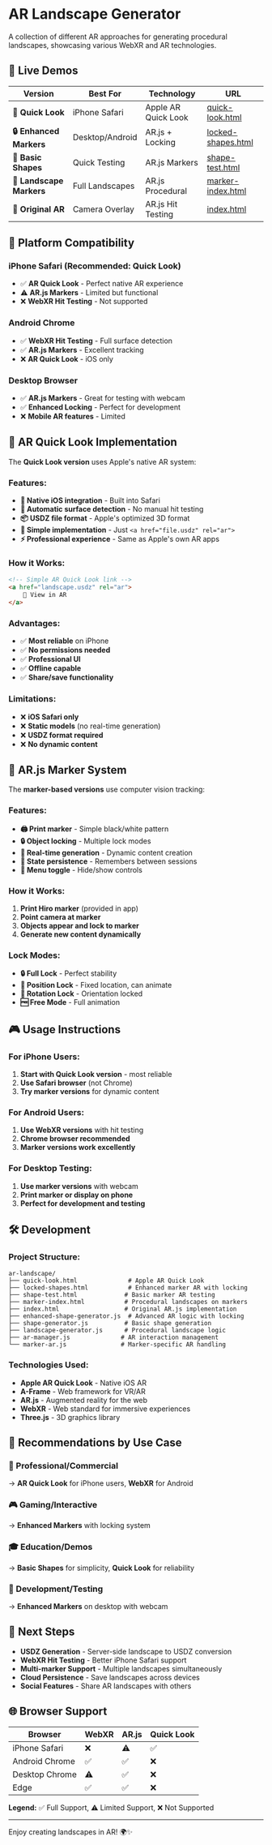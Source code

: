 # AR Landscape Generator

A collection of different AR approaches for generating procedural landscapes, showcasing various WebXR and AR technologies.

## 🚀 Live Demos

| Version | Best For | Technology | URL |
|---------|----------|------------|-----|
| **🍎 Quick Look** | iPhone Safari | Apple AR Quick Look | [quick-look.html](https://jonymorse.github.io/ar-landscape/quick-look.html) |
| **🔒 Enhanced Markers** | Desktop/Android | AR.js + Locking | [locked-shapes.html](https://jonymorse.github.io/ar-landscape/locked-shapes.html) |
| **🎲 Basic Shapes** | Quick Testing | AR.js Markers | [shape-test.html](https://jonymorse.github.io/ar-landscape/shape-test.html) |
| **🌄 Landscape Markers** | Full Landscapes | AR.js Procedural | [marker-index.html](https://jonymorse.github.io/ar-landscape/marker-index.html) |
| **📱 Original AR** | Camera Overlay | AR.js Hit Testing | [index.html](https://jonymorse.github.io/ar-landscape/) |

## 📱 Platform Compatibility

### iPhone Safari (Recommended: Quick Look)
- ✅ **AR Quick Look** - Perfect native AR experience
- ⚠️ **AR.js Markers** - Limited but functional
- ❌ **WebXR Hit Testing** - Not supported

### Android Chrome
- ✅ **WebXR Hit Testing** - Full surface detection
- ✅ **AR.js Markers** - Excellent tracking
- ❌ **AR Quick Look** - iOS only

### Desktop Browser
- ✅ **AR.js Markers** - Great for testing with webcam
- ✅ **Enhanced Locking** - Perfect for development
- ❌ **Mobile AR features** - Limited

## 🍎 AR Quick Look Implementation

The **Quick Look version** uses Apple's native AR system:

### Features:
- **📱 Native iOS integration** - Built into Safari
- **🎯 Automatic surface detection** - No manual hit testing
- **📦 USDZ file format** - Apple's optimized 3D format
- **🔗 Simple implementation** - Just `<a href="file.usdz" rel="ar">`
- **⚡ Professional experience** - Same as Apple's own AR apps

### How it Works:
```html
<!-- Simple AR Quick Look link -->
<a href="landscape.usdz" rel="ar">
    📱 View in AR
</a>
```

### Advantages:
- ✅ **Most reliable** on iPhone
- ✅ **No permissions needed**
- ✅ **Professional UI**
- ✅ **Offline capable**
- ✅ **Share/save functionality**

### Limitations:
- ❌ **iOS Safari only**
- ❌ **Static models** (no real-time generation)
- ❌ **USDZ format required**
- ❌ **No dynamic content**

## 🎯 AR.js Marker System

The **marker-based versions** use computer vision tracking:

### Features:
- **🖨️ Print marker** - Simple black/white pattern
- **🔒 Object locking** - Multiple lock modes
- **🎲 Real-time generation** - Dynamic content creation
- **💾 State persistence** - Remembers between sessions
- **📱 Menu toggle** - Hide/show controls

### How it Works:
1. **Print Hiro marker** (provided in app)
2. **Point camera at marker**
3. **Objects appear and lock to marker**
4. **Generate new content dynamically**

### Lock Modes:
- **🔒 Full Lock** - Perfect stability
- **📍 Position Lock** - Fixed location, can animate
- **🔄 Rotation Lock** - Orientation locked
- **🆓 Free Mode** - Full animation

## 🎮 Usage Instructions

### For iPhone Users:
1. **Start with Quick Look version** - most reliable
2. **Use Safari browser** (not Chrome)
3. **Try marker versions** for dynamic content

### For Android Users:
1. **Use WebXR versions** with hit testing
2. **Chrome browser recommended**
3. **Marker versions work excellently**

### For Desktop Testing:
1. **Use marker versions** with webcam
2. **Print marker or display on phone**
3. **Perfect for development and testing**

## 🛠️ Development

### Project Structure:
```
ar-landscape/
├── quick-look.html              # Apple AR Quick Look
├── locked-shapes.html           # Enhanced marker AR with locking
├── shape-test.html             # Basic marker AR testing
├── marker-index.html           # Procedural landscapes on markers
├── index.html                  # Original AR.js implementation
├── enhanced-shape-generator.js  # Advanced AR logic with locking
├── shape-generator.js          # Basic shape generation
├── landscape-generator.js      # Procedural landscape logic
├── ar-manager.js              # AR interaction management
└── marker-ar.js               # Marker-specific AR handling
```

### Technologies Used:
- **Apple AR Quick Look** - Native iOS AR
- **A-Frame** - Web framework for VR/AR
- **AR.js** - Augmented reality for the web
- **WebXR** - Web standard for immersive experiences
- **Three.js** - 3D graphics library

## 🎯 Recommendations by Use Case

### **🏢 Professional/Commercial**
→ **AR Quick Look** for iPhone users, **WebXR** for Android

### **🎮 Gaming/Interactive**
→ **Enhanced Markers** with locking system

### **🎓 Education/Demos**
→ **Basic Shapes** for simplicity, **Quick Look** for reliability

### **🔬 Development/Testing**
→ **Enhanced Markers** on desktop with webcam

## 🚀 Next Steps

- **USDZ Generation** - Server-side landscape to USDZ conversion
- **WebXR Hit Testing** - Better iPhone Safari support
- **Multi-marker Support** - Multiple landscapes simultaneously
- **Cloud Persistence** - Save landscapes across devices
- **Social Features** - Share AR landscapes with others

## 🌐 Browser Support

| Browser | WebXR | AR.js | Quick Look |
|---------|-------|-------|------------|
| iPhone Safari | ❌ | ⚠️ | ✅ |
| Android Chrome | ✅ | ✅ | ❌ |
| Desktop Chrome | ⚠️ | ✅ | ❌ |
| Edge | ✅ | ✅ | ❌ |

**Legend:** ✅ Full Support, ⚠️ Limited Support, ❌ Not Supported

---

Enjoy creating landscapes in AR! 🌍✨

